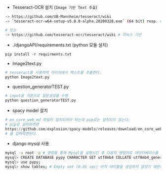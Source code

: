 - Tesseract-OCR 설치 (`Image 기반 Text 추출`)

```bash
-> https://github.com/UB-Mannheim/tesseract/wiki
-> `tesseract-ocr-w64-setup-v5.0.0-alpha.20200328.exe` (64 bit) resp. # 설치

# 또는
-> https://github.com/tesseract-ocr/tesseract/wiki # 리눅스 기반
```

- ./djangoAPI/requirements.txt (python 모듈 설치)

```python
pip install -r requirments.txt
```

- Image2text.py

```bash
# tesseract를 사용하여 이미지에서 텍스트를 추출한다.
python Image2text.py
```

- question_generatorTEST.py

```bash
# input을 기준으로 질문생성을 수행
python question_generatorTEST.py
```

- spacy model 설치

```python
# en_core_web_md 파일이 설치되어야 하는데 pip로는 설치되지 않는다.
# pip로 설치하려면
https://github.com/explosion/spacy-models/releases/download/en_core_web_md-2.3.1/en_core_web_md-2.3.1.tar.gz
# 를 입력하면된다.
```

- django mysql 사용

```bash
mysql -u root -p # 명령을 통해 Mysql을 실행시킨 후 다음의 명령어로 데이터베이스를 만들어준다.
mysql> CREATE DATABASE pypy CHARACTER SET utf8mb4 COLLATE utf8mb4_general_ci;
mysql> use pypy;
mysql> show tables; # Empty set (0.01 sec) 아직 테이블을 생성하지 않았기 때문에 테이블이 없다는 메세지를 반환해준다.
```

